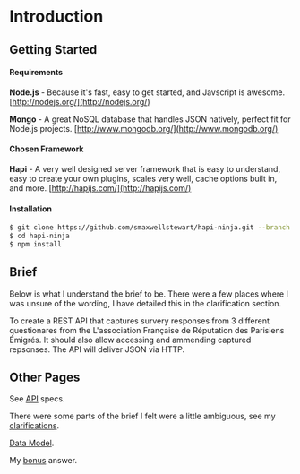 Introduction
=============

Getting Started
---------------

#### Requirements

**Node.js** - Because it's fast, easy to get started, and Javscript is awesome.
[http://nodejs.org/](http://nodejs.org/)

**Mongo** - A great NoSQL database that handles JSON natively, perfect fit for Node.js projects.
[http://www.mongodb.org/](http://www.mongodb.org/)

#### Chosen Framework

**Hapi** - A very well designed server framework that is easy to understand, easy to create your own plugins, scales very well, cache options built in, and more.
[http://hapijs.com/](http://hapijs.com/)

#### Installation

```bash
$ git clone https://github.com/smaxwellstewart/hapi-ninja.git --branch seedbox
$ cd hapi-ninja
$ npm install
```

Brief
-----

Below is what I understand the brief to be. There were a few places where I was unsure of the wording, I have detailed this in the clarification section.

To create a REST API that captures survery responses from 3 different questionares from the L'association Française de Réputation des Parisiens Émigrés. It should also allow accessing and ammending captured repsonses. The API will deliver JSON via HTTP.

Other Pages
----------

See [API](/docs/api) specs.

There were some parts of the brief I felt were a little ambiguous, see my [clarifications](/docs/clarifications).

[Data Model](/docs/data_model).

My [bonus](/docs/bonus) answer.